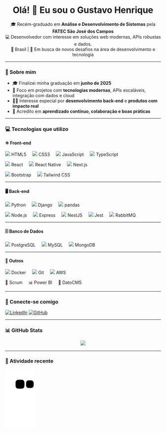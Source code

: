 <h1 align="center">Olá! 👋 Eu sou o Gustavo Henrique</h1>

<p align="center">
  🎓 Recém-graduado em <strong>Análise e Desenvolvimento de Sistemas</strong> pela <strong>FATEC São José dos Campos</strong><br/>
  💻 Desenvolvedor com interesse em soluções web modernas, APIs robustas e dados.<br/>
  📍 Brasil | 🚀 Em busca de novos desafios na área de desenvolvimento e tecnologia
</p>

---

### 🧠 Sobre mim

- 🎓 Finalizei minha graduação em **junho de 2025**
- 🌱 Foco em projetos com **tecnologias modernas**, APIs escaláveis, integração com dados e cloud
- 👨‍💻 Interesse especial por **desenvolvimento back-end** e **produtos com impacto real**
- 🤝 Acredito em **aprendizado contínuo, colaboração e boas práticas**

---

### 💻 Tecnologias que utilizo

#### ⚛️ Front-end
<div align="left">
  <p>
    <img src="https://cdn.jsdelivr.net/gh/devicons/devicon/icons/html5/html5-original.svg" height="25"/> HTML5
    &nbsp;&nbsp;&nbsp;
    <img src="https://cdn.jsdelivr.net/gh/devicons/devicon/icons/css3/css3-original.svg" height="25"/> CSS3
    &nbsp;&nbsp;&nbsp;
    <img src="https://cdn.jsdelivr.net/gh/devicons/devicon/icons/javascript/javascript-original.svg" height="25"/> JavaScript
    &nbsp;&nbsp;&nbsp;
    <img src="https://cdn.jsdelivr.net/gh/devicons/devicon/icons/typescript/typescript-original.svg" height="25"/> TypeScript
  </p>
  <p>
    <img src="https://cdn.jsdelivr.net/gh/devicons/devicon/icons/react/react-original.svg" height="25"/> React
    &nbsp;&nbsp;&nbsp;
    <img src="https://cdn.jsdelivr.net/gh/devicons/devicon/icons/react/react-original-wordmark.svg" height="25"/> React Native
    &nbsp;&nbsp;&nbsp;
    <img src="https://cdn.jsdelivr.net/gh/devicons/devicon/icons/nextjs/nextjs-line.svg" height="25"/> Next.js
  </p>
  <p>
    <img src="https://cdn.jsdelivr.net/gh/devicons/devicon/icons/bootstrap/bootstrap-original.svg" height="25"/> Bootstrap
    &nbsp;&nbsp;&nbsp;
    <img src="https://cdn.jsdelivr.net/gh/devicons/devicon/icons/tailwindcss/tailwindcss-plain.svg" height="25"/> Tailwind CSS
  </p>
</div>

---

#### 🖥️ Back-end
<div align="left">
  <p>
    <img src="https://cdn.jsdelivr.net/gh/devicons/devicon/icons/python/python-original.svg" height="25"/> Python
    &nbsp;&nbsp;&nbsp;
    <img src="https://cdn.jsdelivr.net/gh/devicons/devicon/icons/django/django-plain.svg" height="25"/> Django
    &nbsp;&nbsp;&nbsp;
    <img src="https://cdn.jsdelivr.net/gh/devicons/devicon/icons/pandas/pandas-original.svg" height="25"/> pandas
  </p>
  <p>
    <img src="https://cdn.jsdelivr.net/gh/devicons/devicon/icons/nodejs/nodejs-original.svg" height="25"/> Node.js
    &nbsp;&nbsp;&nbsp;
    <img src="https://cdn.jsdelivr.net/gh/devicons/devicon/icons/express/express-original.svg" height="25"/> Express
    &nbsp;&nbsp;&nbsp;
    <img src="https://cdn.jsdelivr.net/gh/devicons/devicon/icons/nestjs/nestjs-plain.svg" height="25"/> NestJS
    &nbsp;&nbsp;&nbsp;
    <img src="https://cdn.jsdelivr.net/gh/devicons/devicon/icons/jest/jest-plain.svg" height="25"/> Jest
    &nbsp;&nbsp;&nbsp;
    <img src="https://cdn.jsdelivr.net/gh/devicons/devicon/icons/rabbitmq/rabbitmq-original.svg" height="25"/> RabbitMQ
  </p>
</div>

---

#### 🗄️ Banco de Dados
<div align="left">
  <p>
    <img src="https://cdn.jsdelivr.net/gh/devicons/devicon/icons/postgresql/postgresql-original.svg" height="25"/> PostgreSQL
    &nbsp;&nbsp;&nbsp;
    <img src="https://cdn.jsdelivr.net/gh/devicons/devicon/icons/mysql/mysql-original.svg" height="25"/> MySQL
    &nbsp;&nbsp;&nbsp;
    <img src="https://cdn.jsdelivr.net/gh/devicons/devicon/icons/mongodb/mongodb-original.svg" height="25"/> MongoDB
  </p>
</div>

---

#### 🚀 Outros
<div align="left">
  <p>
    <img src="https://cdn.jsdelivr.net/gh/devicons/devicon/icons/docker/docker-original.svg" height="25"/> Docker
    &nbsp;&nbsp;&nbsp;
    <img src="https://cdn.jsdelivr.net/gh/devicons/devicon/icons/git/git-original.svg" height="25"/> Git
    &nbsp;&nbsp;&nbsp;
    <img src="https://cdn.jsdelivr.net/gh/devicons/devicon/icons/amazonwebservices/amazonwebservices-original.svg" height="25"/> AWS
  </p>
  <p>
    🧠 Scrum
    &nbsp;&nbsp;&nbsp;
    📊 Power BI
    &nbsp;&nbsp;&nbsp;
    🔧 DatoCMS
  </p>
</div>

---

### 🔗 Conecte-se comigo

[![LinkedIn](https://img.shields.io/badge/-LinkedIn-0A66C2?style=for-the-badge&logo=linkedin&logoColor=white)](https://www.linkedin.com/in/gustavohpa/)
[![GitHub](https://img.shields.io/badge/-GitHub-181717?style=for-the-badge&logo=github&logoColor=white)](https://github.com/gustavohpereira)

---

### 📊 GitHub Stats

<div align="center">
  <a href="https://github.com/gustavohpereira">
    <img height="180em" src="https://github-readme-stats.vercel.app/api/top-langs/?username=gustavohpereira&layout=compact&langs_count=7&theme=dracula"/>
  </a>
</div>

---

### 🐍 Atividade recente

![Snake animation](https://github.com/gustavohpereira/gustavohpereira/blob/output/github-contribution-grid-snake.svg)
